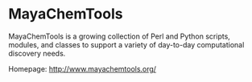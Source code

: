 # MayaChemTools

MayaChemTools is a growing collection of Perl and Python scripts, modules, and classes to support a variety of day-to-day computational discovery needs.

Homepage: http://www.mayachemtools.org/


